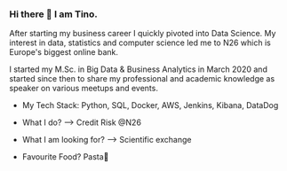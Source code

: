 ### Hi there 👋 I am Tino.

After starting my business career I quickly pivoted into Data Science. My interest in data, statistics and computer science led me to N26 which is Europe's biggest online bank.

I started my M.Sc. in Big Data & Business Analytics in March 2020 and started since then to share my professional and academic knowledge as speaker on various meetups and events.

* My Tech Stack: Python, SQL, Docker, AWS, Jenkins, Kibana, DataDog

* What I do? --> Credit Risk @N26 

* What I am looking for? --> Scientific exchange

* Favourite Food? Pasta🍝
